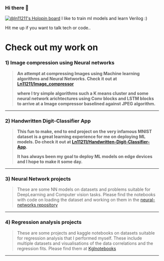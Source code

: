 ### Hi there 👋
[![@ln11211's Holopin board](https://holopin.me/ln11211)](https://holopin.io/@ln11211)
I like to train ml models and learn Verilog :)

Hit me up if you want to talk tech or code..

# Check out my work on 
### 1) **Image compression using Neural networks**
>**An attempt at compressing Images using Machine learning algorithms and Neural Networks. Check it out at
>[Ln11211/Image_compressor](https://github.com/Ln11211/Image_compressor)**
>
>**where I try simple algorithms such a K means cluster and some neural network arichtectures using Conv blocks and LSTM blocks to arrive at a Image compressor baselined against JPEG algorithm.**

---

### 2) Handwritten Digit-Classifier App
>**This fun to make, end to end project on the very infamous MNIST dataset is a great learning experience for me on deploying ML models. Do check it out at [Ln11211/Handwritten-Digit-Classifier-App](https://github.com/Ln11211/Handwritten-Digit-Classifier-App).**
>
>**It has always been my goal to deploy ML models on edge devices and I hope to make it some day.**

---

### 3) Neural Network projects
>These are some NN models on datasets and problems suitable for DeepLearning and Computer vision tasks. Please find the notebooks with code on loading the dataset and working on them in the [neural-networks repository](https://github.com/Ln11211/neural-networks)
---

### 4) Regression analysis projects
>These are some projects and kaggle notebooks on datasets suitable for regression analysis that I performed  myself. These include multiple datasets and visualisations of the data correlations and the regression fits. Please find them at [Kglnotebooks](https://github.com/Ln11211/Kglnotebooks)
---
